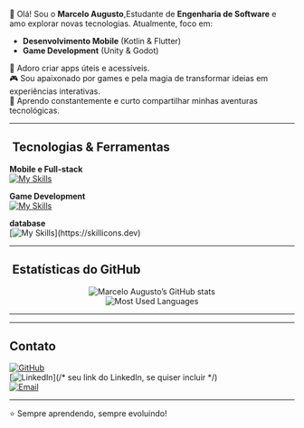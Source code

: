 👋 Olá! Sou o **Marcelo Augusto**,Estudante de **Engenharia de Software** e amo explorar novas tecnologias. Atualmente, foco em:

- **Desenvolvimento Mobile** (Kotlin & Flutter)  
- **Game Development** (Unity & Godot)

📱 Adoro criar apps úteis e acessíveis.  
🎮 Sou apaixonado por games e pela magia de transformar ideias em experiências interativas.  
🚀 Aprendo constantemente e curto compartilhar minhas aventuras tecnológicas.

---

## ​​ Tecnologias & Ferramentas
 
**Mobile e Full-stack**  
[![My Skills](https://skillicons.dev/icons?i=java,nodejs,js,html,bootstrap,css,php,py,react,vscode,wordpress,tailwind,nuxtjs,figma&theme=light)](https://skillicons.dev)

**Game Development**  
[![My Skills](https://skillicons.dev/icons?i=cpp,gamemakerstudio,robloxstudio)](https://skillicons.dev)

**database**  
[![My Skills](https://skillicons.dev/icons?i=kubernetes,mongodb,mysql,postgres,)](https://skillicons.dev)

---

## ​ Estatísticas do GitHub  
<div align="center">

![Marcelo Augusto’s GitHub stats](https://github-readme-stats.vercel.app/api?username=marcelodevti&show_icons=true&theme=tokyonight)  
![Most Used Languages](https://github-readme-stats.vercel.app/api/top-langs/?username=marcelodevti&layout=compact&theme=tokyonight)

</div>

---



---

##  Contato  
[![GitHub](https://img.shields.io/badge/GitHub-181717?style=for-the-badge&logo=github&logoColor=white)](https://github.com/marcelodevti)  
[![LinkedIn](https://www.linkedin.com/in/marcelo-augusto-38b0382ba/)](/* seu link do LinkedIn, se quiser incluir */)  
[![Email](https://img.shields.io/badge/Email-D14836?style=for-the-badge&logo=gmail&logoColor=white)](marcelodeveloper.ti@gmail.com)

---

⭐ Sempre aprendendo, sempre evoluindo!
